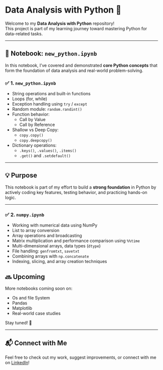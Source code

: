 # Data Analysis with Python 🐍

Welcome to my **Data Analysis with Python** repository!  
This project is part of my learning journey toward mastering Python for data-related tasks.

---

## 📁 Notebook: `new_python.ipynb`

In this notebook, I’ve covered and demonstrated **core Python concepts** that form the foundation of data analysis and real-world problem-solving.

### ✅ 1. `new_python.ipynb`
- String operations and built-in functions
- Loops (for, while)
- Exception handling using `try` / `except`
- Random module: `random.randint()`
- Function behavior:
  - Call by Value
  - Call by Reference
- Shallow vs Deep Copy:
  - `copy.copy()`
  - `copy.deepcopy()`
- Dictionary operations:
  - `.keys()`, `.values()`, `.items()`
  - `.get()` and `.setdefault()`

---


## 💡 Purpose

This notebook is part of my effort to build a **strong foundation** in Python by actively coding key features, testing behavior, and practicing hands-on logic.

---

### ✅ 2. `numpy.ipynb`
- Working with numerical data using NumPy
- List to array conversion
- Array operations and broadcasting
- Matrix multiplication and performance comparison using `%%time`
- Multi-dimensional arrays, data types (`dtype`)
- File handling: `genfromtxt`, `savetxt`
- Combining arrays with `np.concatenate`
- Indexing, slicing, and array creation techniques

## 🔜 Upcoming

More notebooks coming soon on:
- Os and file System
- Pandas
- Matplotlib
- Real-world case studies

Stay tuned! 🌱

---

## 📬 Connect with Me

Feel free to check out my work, suggest improvements, or connect with me on [LinkedIn](https://www.linkedin.com/in/nishukumari27)!

